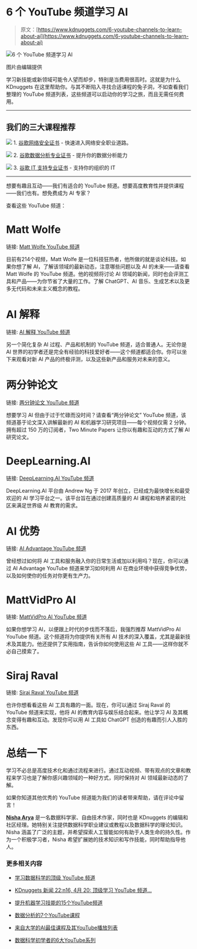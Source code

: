 # 6 个 YouTube 频道学习 AI

> 原文：[https://www.kdnuggets.com/6-youtube-channels-to-learn-about-ai](https://www.kdnuggets.com/6-youtube-channels-to-learn-about-ai)

![6 个 YouTube 频道学习 AI](../Images/dd2b6d7c503af68ca90574dd0af7e95f.png)

图片由编辑提供

学习新技能或新领域可能令人望而却步，特别是当费用很高时。这就是为什么 KDnuggets 在这里帮助你。与其不断陷入寻找合适课程的兔子洞，不如查看我们整理的 YouTube 频道列表，这些频道可以启动你的学习之旅，而且无需任何费用。

* * *

## 我们的三大课程推荐

![](../Images/0244c01ba9267c002ef39d4907e0b8fb.png) 1\. [谷歌网络安全证书](https://www.kdnuggets.com/google-cybersecurity) - 快速进入网络安全职业道路。

![](../Images/e225c49c3c91745821c8c0368bf04711.png) 2\. [谷歌数据分析专业证书](https://www.kdnuggets.com/google-data-analytics) - 提升你的数据分析能力

![](../Images/0244c01ba9267c002ef39d4907e0b8fb.png) 3\. [谷歌 IT 支持专业证书](https://www.kdnuggets.com/google-itsupport) - 支持你的组织的 IT

* * *

想要有趣且互动——我们有适合的 YouTube 频道。想要高度教育性并提供课程——我们也有。想免费成为 AI 专家？

查看这些 YouTube 频道：

# Matt Wolfe

链接: [Matt Wolfe YouTube 频道](https://www.youtube.com/@mreflow/featured)

目前有214个视频，Matt Wolfe 是一位科技狂热者，他所做的就是谈论科技。如果你想了解 AI，了解该领域的最新动态，注意哪些问题以及 AI 的未来——请查看 Matt Wolfe 的 YouTube 频道。他的视频将讨论 AI 领域的新闻，同时也会评测工具和产品——为你节省了大量的工作。了解 ChatGPT、AI 音乐、生成艺术以及更多无代码和未来主义概念的教程。

# AI 解释

链接: [AI 解释 YouTube 频道](https://www.youtube.com/@aiexplained-official)

另一个简化复杂 AI 过程、产品和机制的 YouTube 频道，适合普通人。无论你是 AI 世界的初学者还是完全有经验的科技爱好者——这个频道都适合你。你可以坐下来观看对新 AI 产品的终极评测，以及这些新产品和服务对未来的意义。

# 两分钟论文

链接: [两分钟论文 YouTube 频道](https://www.youtube.com/@TwoMinutePapers)

想要学习 AI 但由于过于忙碌而没时间？请查看“两分钟论文” YouTube 频道，该频道基于论文深入讲解最新的 AI 和机器学习研究项目——每个视频仅需 2 分钟。拥有超过 150 万的订阅者，Two Minute Papers 让你以有趣和互动的方式了解 AI 研究论文。

# DeepLearning.AI

链接: [DeepLearning.AI YouTube 频道](https://www.youtube.com/@Deeplearningai)

DeepLearning.AI 平台由 Andrew Ng 于 2017 年创立，已经成为最快增长和最受欢迎的 AI 学习平台之一。该平台旨在通过创建高质量的 AI 课程和培养紧密的社区来满足世界级 AI 教育的需求。

# AI 优势

链接: [AI Advantage YouTube 频道](https://www.youtube.com/@aiadvantage)

曾经想过如何将 AI 工具和服务融入你的日常生活或加以利用吗？现在，你可以通过 AI Advantage YouTube 频道来学习如何利用 AI 在商业环境中获得竞争优势，以及如何使你的任务对你更有生产力。

# MattVidPro AI

链接: [MattVidPro AI YouTube 频道](https://www.youtube.com/@MattVidPro)

如果你想学习 AI，以便跟上时代的步伐而不落后，我强烈推荐 MattVidPro AI YouTube 频道。这个频道将为你提供有关所有 AI 技术的深入覆盖，尤其是最新技术及其能力。他还提供了实用指南，告诉你如何使用这些 AI 工具——这样你就不必自己摸索了。

# Siraj Raval

链接: [Siraj Raval YouTube 频道](https://www.youtube.com/@SirajRaval)

也许你想看看这些 AI 工具有趣的一面。现在，你可以通过 Siraj Raval 的 YouTube 频道来实现，他将 AI 的教育内容与娱乐结合起来。他让学习 AI 及其概念变得有趣和互动。发现你可以用 AI 工具如 ChatGPT 创造的有趣而引人入胜的东西。

# 总结一下

学习不必总是高度技术化和通过流程来进行。通过互动视频、带有观点的文章和教程来学习也是了解你感兴趣领域的一种好方式，同时保持对 AI 领域最新动态的了解。

如果你知道其他优秀的 YouTube 频道能为我们的读者带来帮助，请在评论中留言！

[](https://www.linkedin.com/in/nisha-arya-ahmed/)****[Nisha Arya](https://www.linkedin.com/in/nisha-arya-ahmed/)**** 是一名数据科学家、自由技术作家，同时也是 KDnuggets 的编辑和社区经理。她特别关注提供数据科学职业建议或教程以及数据科学的理论知识。Nisha 涵盖了广泛的主题，并希望探索人工智能如何有助于人类生命的持久性。作为一个积极学习者，Nisha 希望扩展她的技术知识和写作技能，同时帮助指导他人。

### 更多相关内容

+   [学习数据科学的顶级 YouTube 频道](https://www.kdnuggets.com/2022/04/top-youtube-channels-learning-data-science.html)

+   [KDnuggets 新闻 22:n16, 4月 20: 顶级学习 YouTube 频道…](https://www.kdnuggets.com/2022/n16.html)

+   [提升机器学习技能的15个YouTube频道](https://www.kdnuggets.com/2023/03/top-15-youtube-channels-level-machine-learning-skills.html)

+   [数据分析的7个YouTube课程](https://www.kdnuggets.com/2022/02/top-7-youtube-courses-data-analytics.html)

+   [来自大学的AI最佳课程及其YouTube播放列表](https://www.kdnuggets.com/2023/08/best-courses-ai-universities-youtube-playlists.html)

+   [数据科学初学者的6大YouTube系列](https://www.kdnuggets.com/top-6-youtube-series-for-data-science-beginners)
